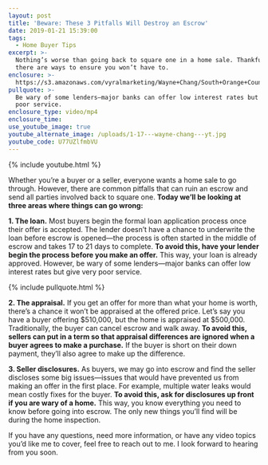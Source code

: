 ```yaml
---
layout: post
title: 'Beware: These 3 Pitfalls Will Destroy an Escrow'
date: 2019-01-21 15:39:00
tags:
  - Home Buyer Tips
excerpt: >-
  Nothing’s worse than going back to square one in a home sale. Thankfully,
  there are ways to ensure you won’t have to.
enclosure: >-
  https://s3.amazonaws.com/vyralmarketing/Wayne+Chang/South+Orange+County+Real+Estate-+Beware-+These+3+Pitfalls+Will+Destroy+an+Escrow.mp4
pullquote: >-
  Be wary of some lenders—major banks can offer low interest rates but give very
  poor service.
enclosure_type: video/mp4
enclosure_time:
use_youtube_image: true
youtube_alternate_image: /uploads/1-17---wayne-chang---yt.jpg
youtube_code: U77UZlfmbVU
---
```


{% include youtube.html %}

Whether you’re a buyer or a seller, everyone wants a home sale to go through. However, there are common pitfalls that can ruin an escrow and send all parties involved back to square one. **Today we’ll be looking at three areas where things can go wrong:**

**1. The loan.** Most buyers begin the formal loan application process once their offer is accepted. The lender doesn’t have a chance to underwrite the loan before escrow is opened—the process is often started in the middle of escrow and takes 17 to 21 days to complete. **To avoid this, have your lender begin the process before you make an offer.** This way, your loan is already approved. However, be wary of some lenders—major banks can offer low interest rates but give very poor service.

{% include pullquote.html %}

**2. The appraisal.** If you get an offer for more than what your home is worth, there’s a chance it won’t be appraised at the offered price. Let’s say you have a buyer offering $510,000, but the home is appraised at $500,000. Traditionally, the buyer can cancel escrow and walk away. **To avoid this, sellers can put in a term so that appraisal differences are ignored when a buyer agrees to make a purchase.** If the buyer is short on their down payment, they’ll also agree to make up the difference.

**3. Seller disclosures.** As buyers, we may go into escrow and find the seller discloses some big issues—issues that would have prevented us from making an offer in the first place. For example, multiple water leaks would mean costly fixes for the buyer. **To avoid this, ask for disclosures up front if you are wary of a home.** This way, you know everything you need to know before going into escrow. The only new things you’ll find will be during the home inspection.

If you have any questions, need more information, or have any video topics you’d like me to cover, feel free to reach out to me. I look forward to hearing from you soon.